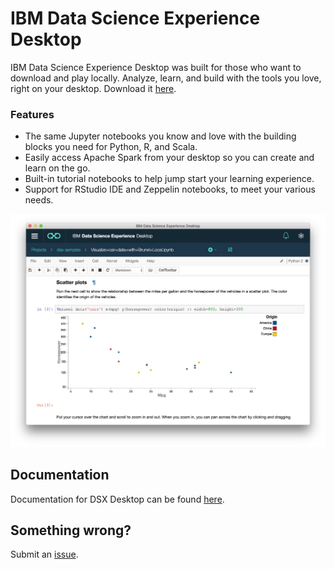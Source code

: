 # IBM Data Science Experience Desktop
IBM Data Science Experience Desktop was built for those who want to download and play locally. Analyze, learn, and build with the tools you love, right on your desktop. Download it [here](https://github.com/IBMDataScience/DSx-Desktop/releases/tag/1.2.4).

### Features
* The same Jupyter notebooks you know and love with the building blocks you need for Python, R, and Scala. 
* Easily access Apache Spark from your desktop so you can create and learn on the go. 
* Built-in tutorial notebooks to help jump start your learning experience.
* Support for RStudio IDE and Zeppelin notebooks, to meet your various needs.

![Jupyter Notebook](notebook.png)

## Documentation
Documentation for DSX Desktop can be found [here](https://content-dsxdesktop.mybluemix.net/).

## Something wrong?
Submit an [issue](https://github.com/IBMDataScience/DSx-Desktop/issues/new).
